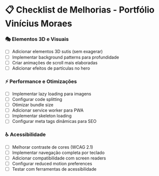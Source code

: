 # 📋 Checklist de Melhorias - Portfólio Vinícius Moraes

### 🎭 Elementos 3D e Visuais
- [ ] Adicionar elementos 3D sutis (sem exagerar)
- [ ] Implementar background patterns para profundidade
- [ ] Criar animações de scroll mais elaboradas
- [ ] Adicionar efeitos de partículas no hero

### ⚡ Performance e Otimizações
- [ ] Implementar lazy loading para imagens
- [ ] Configurar code splitting
- [ ] Otimizar bundle size
- [ ] Adicionar service worker para PWA
- [ ] Implementar skeleton loading
- [ ] Configurar meta tags dinâmicas para SEO

### ♿ Acessibilidade
- [ ] Melhorar contraste de cores (WCAG 2.1)
- [ ] Implementar navegação completa por teclado
- [ ] Adicionar compatibilidade com screen readers
- [ ] Configurar reduced motion preferences
- [ ] Testar com ferramentas de acessibilidade